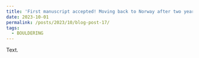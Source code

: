 ```yaml
---
title: 'First manuscript accepted! Moving back to Norway after two years in the US'
date: 2023-10-01
permalink: /posts/2023/10/blog-post-17/
tags:
  - BOULDERING
---
```


Text.
